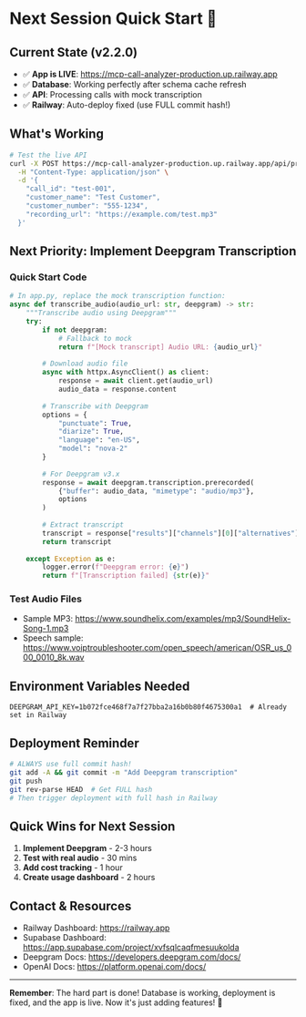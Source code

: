 # Next Session Quick Start 🚀

## Current State (v2.2.0)
- ✅ **App is LIVE**: https://mcp-call-analyzer-production.up.railway.app
- ✅ **Database**: Working perfectly after schema cache refresh
- ✅ **API**: Processing calls with mock transcription
- ✅ **Railway**: Auto-deploy fixed (use FULL commit hash!)

## What's Working
```bash
# Test the live API
curl -X POST https://mcp-call-analyzer-production.up.railway.app/api/process-call \
  -H "Content-Type: application/json" \
  -d '{
    "call_id": "test-001",
    "customer_name": "Test Customer",
    "customer_number": "555-1234",
    "recording_url": "https://example.com/test.mp3"
  }'
```

## Next Priority: Implement Deepgram Transcription

### Quick Start Code
```python
# In app.py, replace the mock transcription function:
async def transcribe_audio(audio_url: str, deepgram) -> str:
    """Transcribe audio using Deepgram"""
    try:
        if not deepgram:
            # Fallback to mock
            return f"[Mock transcript] Audio URL: {audio_url}"
            
        # Download audio file
        async with httpx.AsyncClient() as client:
            response = await client.get(audio_url)
            audio_data = response.content
        
        # Transcribe with Deepgram
        options = {
            "punctuate": True,
            "diarize": True,
            "language": "en-US",
            "model": "nova-2"
        }
        
        # For Deepgram v3.x
        response = await deepgram.transcription.prerecorded(
            {"buffer": audio_data, "mimetype": "audio/mp3"},
            options
        )
        
        # Extract transcript
        transcript = response["results"]["channels"][0]["alternatives"][0]["transcript"]
        return transcript
        
    except Exception as e:
        logger.error(f"Deepgram error: {e}")
        return f"[Transcription failed] {str(e)}"
```

### Test Audio Files
- Sample MP3: https://www.soundhelix.com/examples/mp3/SoundHelix-Song-1.mp3
- Speech sample: https://www.voiptroubleshooter.com/open_speech/american/OSR_us_000_0010_8k.wav

## Environment Variables Needed
```env
DEEPGRAM_API_KEY=1b072fce468f7a7f27bba2a16b0b80f4675300a1  # Already set in Railway
```

## Deployment Reminder
```bash
# ALWAYS use full commit hash!
git add -A && git commit -m "Add Deepgram transcription"
git push
git rev-parse HEAD  # Get FULL hash
# Then trigger deployment with full hash in Railway
```

## Quick Wins for Next Session
1. **Implement Deepgram** - 2-3 hours
2. **Test with real audio** - 30 mins
3. **Add cost tracking** - 1 hour
4. **Create usage dashboard** - 2 hours

## Contact & Resources
- Railway Dashboard: https://railway.app
- Supabase Dashboard: https://app.supabase.com/project/xvfsqlcaqfmesuukolda
- Deepgram Docs: https://developers.deepgram.com/docs/
- OpenAI Docs: https://platform.openai.com/docs/

---

**Remember**: The hard part is done! Database is working, deployment is fixed, and the app is live. Now it's just adding features! 🎉